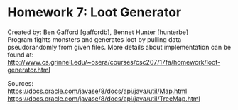 # Homework 7: Loot Generator  
Created by: Ben Gafford [gaffordb], Bennet Hunter [hunterbe]  
Program fights monsters and generates loot by pulling data pseudorandomly from given files. More details about implementation can be found at:  
http://www.cs.grinnell.edu/~osera/courses/csc207/17fa/homework/loot-generator.html  

Sources:  
https://docs.oracle.com/javase/8/docs/api/java/util/Map.html  
https://docs.oracle.com/javase/8/docs/api/java/util/TreeMap.html
